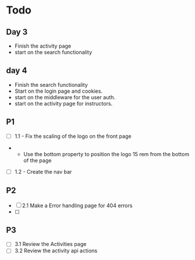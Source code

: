 # Todo

## Day 3
- Finish the activity page
- start on the search functionality

## day 4
- Finish the search functionality
- Start on the login page and cookies.
- start on the middleware for the user auth.
- start on the activity page for instructors.

## P1
- [ ] 1.1 - Fix the scaling of the logo on the front page
- - Use the bottom property to position the logo 15 rem from the bottom of the page
- [ ] 1.2 - Create the nav bar

## P2
- [ ] 2.1 Make a Error handling page for 404 errors
- [ ] 

## P3
- [ ] 3.1 Review the Activities page
- [ ] 3.2 Review the activity api actions